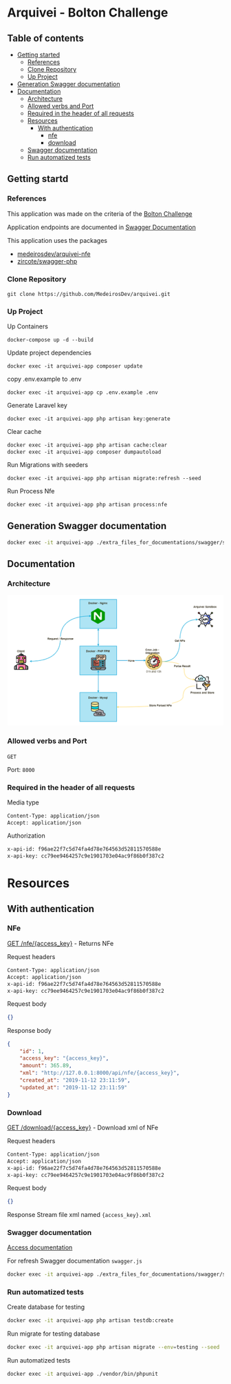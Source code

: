 # Arquivei - Bolton Challenge

## Table of contents
- [Getting started](#getting-started)
    * [References](#references)
    * [Clone Repository](#clone-repository)
    * [Up Project](#up-project)
- [Generation Swagger documentation](#generation-swagger-documentation)
- [Documentation](#documentation)
    * [Architecture](#architecture)
    * [Allowed verbs and Port](#allowed-verbs-and-port)
    * [Required in the header of all requests](#required-in-the-header-of-all-requests)
    * [Resources](#resources)
        * [With authentication](#with-authentication)
            * [nfe](#nfe)
            * [download](#download)
    * [Swagger documentation](#swagger-documentation)
    * [Run automatized tests](#run-automatized-tests)

## Getting startd

### References
This application was made on the criteria of the [Bolton Challenge](https://public.3.basecamp.com/p/9wuA4g7RB79CBJkjvCzdKNFS)

Application endpoints are documented in [Swagger Documentation](http://127.0.0.1:8000/swagger/index.html)

This application uses the packages

- [medeirosdev/arquivei-nfe](https://github.com/MedeirosDev/arquivei-nfe)
- [zircote/swagger-php](https://github.com/MedeirosDev/arquivei-nfe)

### Clone Repository
```
git clone https://github.com/MedeirosDev/arquivei.git
```

### Up Project
Up Containers
```
docker-compose up -d --build
```

Update project dependencies
```
docker exec -it arquivei-app composer update
```

copy .env.example to .env
```
docker exec -it arquivei-app cp .env.example .env
```

Generate Laravel key
```
docker exec -it arquivei-app php artisan key:generate
```


Clear cache
```
docker exec -it arquivei-app php artisan cache:clear
docker exec -it arquivei-app composer dumpautoload
```

Run Migrations with seeders
```
docker exec -it arquivei-app php artisan migrate:refresh --seed
```

Run Process Nfe
```
docker exec -it arquivei-app php artisan process:nfe
```


## Generation Swagger documentation
```bash
docker exec -it arquivei-app ./extra_files_for_documentations/swagger/swagger.sh
``` 


## Documentation

### Architecture
![Architecture](extra_files_for_documentations/structure.png)


### Allowed verbs and Port
 `GET`
 
 Port: `8000`

### Required in the header of all requests
Media type
```
Content-Type: application/json
Accept: application/json
```

Authorization
```
x-api-id: f96ae22f7c5d74fa4d78e764563d52811570588e
x-api-key: cc79ee9464257c9e1901703e04ac9f86b0f387c2
```

# Resources
## With authentication
### NFe
[GET /nfe/{access_key}](http://127.0.0.1:8000/nfe/{access_key}) - Returns NFe

Request headers
```
Content-Type: application/json
Accept: application/json
x-api-id: f96ae22f7c5d74fa4d78e764563d52811570588e
x-api-key: cc79ee9464257c9e1901703e04ac9f86b0f387c2
```

Request body
```json
{}
```

Response body
```json
{
    "id": 1,
    "access_key": "{access_key}",
    "amount": 365.89,
    "xml": "http://127.0.0.1:8000/api/nfe/{access_key}",
    "created_at": "2019-11-12 23:11:59",
    "updated_at": "2019-11-12 23:11:59"
}
```

### Download
[GET /download/{access_key}](http://127.0.0.1:8000/download/{access_key}) - Download xml of NFe

Request headers
```
Content-Type: application/json
Accept: application/json
x-api-id: f96ae22f7c5d74fa4d78e764563d52811570588e
x-api-key: cc79ee9464257c9e1901703e04ac9f86b0f387c2
```

Request body
```json
{}
```

Response Stream file xml named `{access_key}.xml`


### Swagger documentation
[Access documentation](http://127.0.0.1:8000/swagger/index.html) 

For refresh Swagger documentation `swagger.js`
```bash
docker exec -it arquivei-app ./extra_files_for_documentations/swagger/swagger.sh
``` 


### Run automatized tests

Create database for testing
```bash
docker exec -it arquivei-app php artisan testdb:create
``` 

Run migrate for testing database
```bash
docker exec -it arquivei-app php artisan migrate --env=testing --seed
``` 


Run automatized tests
```bash
docker exec -it arquivei-app ./vendor/bin/phpunit
``` 

